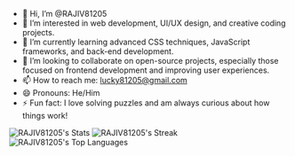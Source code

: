 - 👋 Hi, I’m @RAJIV81205
- 👀 I’m interested in web development, UI/UX design, and creative coding projects.
- 🌱 I’m currently learning advanced CSS techniques, JavaScript frameworks, and back-end development.
- 💞️ I’m looking to collaborate on open-source projects, especially those focused on frontend development and improving user experiences.
- 📫 How to reach me: lucky81205@gmail.com
- 😄 Pronouns: He/Him
- ⚡ Fun fact: I love solving puzzles and am always curious about how things work!

![RAJIV81205's Stats](https://github-readme-stats.vercel.app/api?username=RAJIV81205&theme=tokyonight&show_icons=true&hide_border=false&count_private=true) 
![RAJIV81205's Streak](https://github-readme-streak-stats.herokuapp.com/?user=RAJIV81205&theme=tokyonight&hide_border=false)   ![RAJIV81205's Top Languages](https://github-readme-stats.vercel.app/api/top-langs/?username=RAJIV81205&theme=tokyonight&show_icons=true&hide_border=false&layout=compact)



